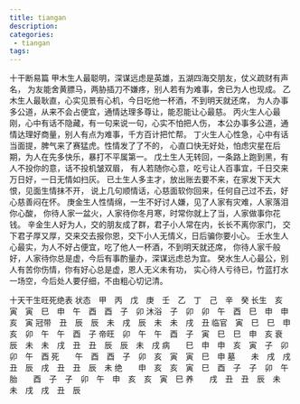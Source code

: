 ```yaml
---
title: tiangan
description:
categories:
 - tiangan
tags:
---
```


十干断易篇
甲木生人最聪明，深谋远虑是英雄，五湖四海交朋友，仗义疏财有声名，
为友能舍黄膘马，两胁插刀不嫌疼，别人若有为难事，舍已为人也现成。
乙木生人最耿直，心实见景有心机，今日吃他一杯酒，不到明天就还席，
为人办事多公道，从来不会占便宜，通情达理多尊让，能忍能让心最慈。
丙火生人心最刚，心中有话不隐藏，有一句来说一句，心实不怕把人伤，
本公办事多公道，通情达理好商量，别人有点为难事，千方百计把忙帮。
丁火生人心性急，心中有话当面提，脾气来了赛猛虎。性情发了了不的，
心直口快无好处，怕虑灾星在后期，为人在先多快乐，暴打不平属第一。
戊土生人无转回，一条路上跑到黑，有人不投你的意，话不投机皱双眉，
有人若随你心意，吃亏让人百事宜，千日交来万日好，一日无情如扫灰。
已土生人多主才，放出账去要不来，在家发下天大恨，见面生情抹不开，
说上几句顺情话，心慈面软你回来，任何自己过不去，好心慈善闷在怀。
庚金生人性情绵，一生不好讨人嫌，见了人家有灾难，人家落泪你心酸，
你待人家一盆火，人家待你冬月寒，时常你就上了当，人家做事你花钱。
辛金生人好为人，交的朋友成了群，君子小人常在内，长长不离你家门，
交下君子厚又厚，交来交去报你恩，交下小人无情义，日后骗你要小心。
壬水生人心最实，为人不好占便宜，吃了他人一杯酒，不到明天就还席，
你待人家千般好，人家待你总是虚，今后有事酌量办，深谋远虑总为宜。
癸水生人心最公，别人有苦你伤情，你有好心总是虚，恩人无义未有功，
实心待人亏待已，竹蓝打水一场空，今后处人要仔细，不由粗心切记清。

十天干生旺死绝表
状态　甲　丙　戊　庚　壬　乙　丁　己　辛　癸
长生　亥　寅　寅　巳　申　午　酉　酉　子　卯
沐浴　子　卯　卯　午　酉　巳　申　申　亥　寅
冠带　丑　辰　辰　未　戌　辰　未　未　戌　丑
临官　寅　巳　巳　申　亥　卯　午　午　酉　子
帝旺　卯　午　午　酉　子　寅　巳　巳　申　亥
衰　　辰　未　未　戌　丑　丑　辰　辰　未　戌
病　　巳　申　申　亥　寅　子　卯　卯　午　酉
死　　午　酉　酉　子　卯　亥　寅　寅　巳　申
墓　　未　戌　戌　丑　辰　戌　丑　丑　辰　未
绝　　申　亥　亥　寅　巳　酉　子　子　卯　午
胎　　酉　子　子　卯　午　申　亥　亥　寅　巳
养　　戌　丑　丑　辰　未　未　戌　戌　丑　辰